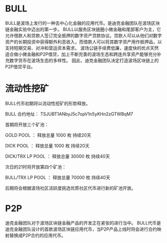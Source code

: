 # BULL
BULL是波场上发行的一种去中心化金融的应用代币。是迪克金融团队在波场区块链金融实验中迈出的第一步。
BULL以服务区块链圈小微金融和尾部客户为主，它允许借款人和贷款人签订完全抵押的数字资产贷款协议。贷款人可以从他们对数字资产的长期投资中获得额外利息收入，而借款人可以将其数字资产用作抵押品，以支持短期交易、对冲和营运资本需求。
波场公链手续费低廉，速度快的优点天然适合做小微金融和P2P借贷，加上不断完善的波场生态和跨连共享资产能够充分补充数字货币在波场生态的多样性。
因此，迪克金融团队决定打造波场区块链上的P2P借贷平台。

# 流动性挖矿
BULL代币初期将以流动性挖矿的形势释放。

BULL 合约地址： TSJUBT1ANbyJ5c7opV1n5yKHn2zGTWBqM7

首期将开放三个矿池：

GOLD POOL ： 释放总量 1000 枚  持续20天

DICK POOL ： 释放总量 1000 枚  持续20天

DICK/TRX LP POOL ： 释放总量 30000 枚  持续40天

次日的21时将开放第四个矿池：

BULL/TRX LP POOL ： 释放总量 70000 枚  持续40天

后期将会根据波场社区活跃度挑选优质社区代币进行新的矿池开放。

# P2P

迪克金融团队对于波场区块链金融产品的开发正在紧张的进行当中。
BULL代币是迪克金融团队设计的首款波场区块链应用代币，当P2P产品上线时将会进行合约映射替换成P2P合约的应用代币。
